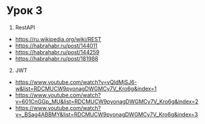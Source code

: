 # Урок 3

1. RestAPI
  - https://ru.wikipedia.org/wiki/REST
  - https://habrahabr.ru/post/144011
  - https://habrahabr.ru/post/144259
  - https://habrahabr.ru/post/181988

2. JWT
  - https://www.youtube.com/watch?v=vQldMjSJ6-w&list=RDCMUCW9pyonagDWGMCy7V_Kro6g&index=1
  - https://www.youtube.com/watch?v=601CnGGp_MU&list=RDCMUCW9pyonagDWGMCy7V_Kro6g&index=2
  - https://www.youtube.com/watch?v=_BSag4ABBMY&list=RDCMUCW9pyonagDWGMCy7V_Kro6g&index=3
